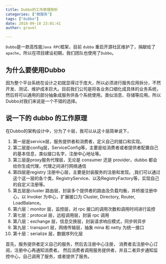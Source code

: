 ```yaml
---
title: Dubbo的工作原理简析
categories: ["微服务"]
tags: ["dubbo"]
date: 2018-09-18 23:01:41 
author: gravel

---
```


 `Dubbo`是一款高性能`Java RPC`框架，目前 `dubbo` 重启开源社区维护了，捐献给了 `apache`，所以在项目建设初期，我们团队也使用了`Dubbo`。

<!--more-->

## 为什么要使用Dubbo
因为整个平台系统在设计之初就显得过于庞大，所以必须进行服务应用拆分，不然开发、测试、维护成本巨大。目前我们公司是将各业务口细化成具体的业务系统，然后将可以通用的部分抽象成服务供各个系统使用。类似消息、存储等应用。所以Dubbo对我们来说是一个不错的选择。
## 说一下的 dubbo 的工作原理
在Dubbo的架构设计中，分为了十层，我可以从这十层简单说下，
1. 第一层是service层，服务提供者和消费者，定义自己的接口和实现。
2. 第二层是config层，ServiceConfig等，主要是给消费者或者提供者配置自己的基本信息，类似接口名字，注册中心地址等。
3. 第三层是proxy服务代理层，无论是 consumer 还是 provider，dubbo 都会给你生成代理，代理之间进行网络通信
4. 第四层是registry 注册中心层，主要是封装服务的注册和发现。,我们可以通过这个这一层的各个类，RegistryService、以及RegistryFactory等，实现自己的自定义注册等。
5. 第五层是cluster 路由层，封装多个提供者的路由及负载均衡，并桥接注册中心，以 Invoker 为中心，扩展接口为 Cluster, Directory, Router, LoadBalance。
6. 第六层：monitor 层，监控层，对 rpc 接口的调用次数和调用时间进行监控
7. 第七层：protocal 层，远程调用层，封装 rpc 调用
8. 第八层：exchange 层，信息交换层，封装请求响应模式，同步转异步
9. 第九层：transport 层，网络传输层，抽象 mina 和 netty 为统一接口
10. 第十层：serialize 层，数据序列化层

首先，服务提供者定义自己的服务，然后去注册中心注册，
消费者去注册中心订阅，注册中心再通知消费者。
然后消费者调用服务提供者，并且二者异步通知监控中心，自己调用了服务，或者提供了服务。